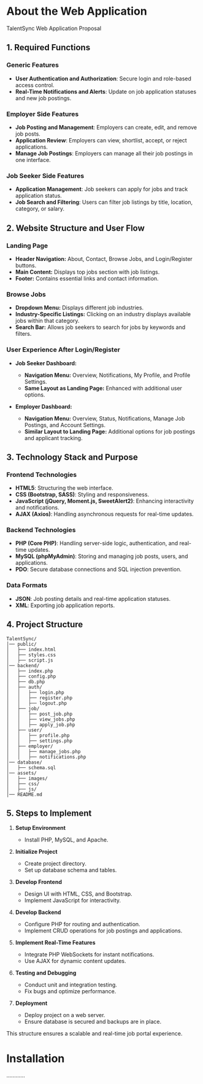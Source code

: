 # About the Web Application

TalentSync Web Application Proposal

## 1. Required Functions

### Generic Features

- **User Authentication and Authorization**: Secure login and role-based access control.
- **Real-Time Notifications and Alerts**: Update on job application statuses and new job postings.

### Employer Side Features

- **Job Posting and Management**: Employers can create, edit, and remove job posts.
- **Application Review**: Employers can view, shortlist, accept, or reject applications.
- **Manage Job Postings**: Employers can manage all their job postings in one interface.

### Job Seeker Side Features

- **Application Management**: Job seekers can apply for jobs and track application status.
- **Job Search and Filtering**: Users can filter job listings by title, location, category, or salary.

## 2. Website Structure and User Flow

### Landing Page

- **Header Navigation:** About, Contact, Browse Jobs, and Login/Register buttons.
- **Main Content:** Displays top jobs section with job listings.
- **Footer:** Contains essential links and contact information.

### Browse Jobs

- **Dropdown Menu:** Displays different job industries.
- **Industry-Specific Listings:** Clicking on an industry displays available jobs within that category.
- **Search Bar:** Allows job seekers to search for jobs by keywords and filters.

### User Experience After Login/Register

- **Job Seeker Dashboard:**
  - **Navigation Menu:** Overview, Notifications, My Profile, and Profile Settings.
  - **Same Layout as Landing Page:** Enhanced with additional user options.
  
- **Employer Dashboard:**
  - **Navigation Menu:** Overview, Status, Notifications, Manage Job Postings, and Account Settings.
  - **Similar Layout to Landing Page:** Additional options for job postings and applicant tracking.

## 3. Technology Stack and Purpose

### Frontend Technologies

- **HTML5**: Structuring the web interface.
- **CSS (Bootstrap, SASS)**: Styling and responsiveness.
- **JavaScript (jQuery, Moment.js, SweetAlert2)**: Enhancing interactivity and notifications.
- **AJAX (Axios)**: Handling asynchronous requests for real-time updates.

### Backend Technologies

- **PHP (Core PHP)**: Handling server-side logic, authentication, and real-time updates.
- **MySQL (phpMyAdmin)**: Storing and managing job posts, users, and applications.
- **PDO**: Secure database connections and SQL injection prevention.

### Data Formats

- **JSON**: Job posting details and real-time application statuses.
- **XML**: Exporting job application reports.

## 4. Project Structure
```
TalentSync/
│── public/
│   ├── index.html
│   ├── styles.css
│   ├── script.js
│── backend/
│   ├── index.php
│   ├── config.php
│   ├── db.php
│   ├── auth/
│   │   ├── login.php
│   │   ├── register.php
│   │   ├── logout.php
│   ├── job/
│   │   ├── post_job.php
│   │   ├── view_jobs.php
│   │   ├── apply_job.php
│   ├── user/
│   │   ├── profile.php
│   │   ├── settings.php
│   ├── employer/
│   │   ├── manage_jobs.php
│   │   ├── notifications.php
│── database/
│   ├── schema.sql
│── assets/
│   ├── images/
│   ├── css/
│   ├── js/
│── README.md
```

## 5. Steps to Implement

1. **Setup Environment**
   - Install PHP, MySQL, and Apache.

2. **Initialize Project**
   - Create project directory.
   - Set up database schema and tables.

3. **Develop Frontend**
   - Design UI with HTML, CSS, and Bootstrap.
   - Implement JavaScript for interactivity.

4. **Develop Backend**
   - Configure PHP for routing and authentication.
   - Implement CRUD operations for job postings and applications.

5. **Implement Real-Time Features**
   - Integrate PHP WebSockets for instant notifications.
   - Use AJAX for dynamic content updates.

6. **Testing and Debugging**
   - Conduct unit and integration testing.
   - Fix bugs and optimize performance.

7. **Deployment**
   - Deploy project on a web server.
   - Ensure database is secured and backups are in place.

This structure ensures a scalable and real-time job portal experience.


# Installation

............

